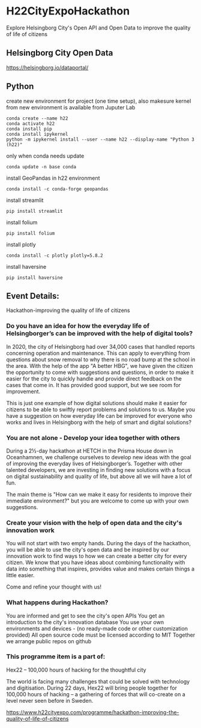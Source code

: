 # H22CityExpoHackathon
Explore Helsingborg City's Open API and Open Data to improve the quality of life of citizens

## Helsingborg City Open Data
https://helsingborg.io/dataportal/

## Python

create new environment for project (one time setup), also makesure kernel from new environment is available from Juputer Lab
```
conda create --name h22
conda activate h22
conda install pip
conda install ipykernel
python -m ipykernel install --user --name h22 --display-name "Python 3 (h22)"
```

only when conda needs update
```
conda update -n base conda
```

install GeoPandas in h22 environment
```
conda install -c conda-forge geopandas
```
install streamlit
```
pip install streamlit
```
install folium
```
pip install folium
```
install plotly
```
conda install -c plotly plotly=5.8.2
```
install haversine
```
pip install haversine
```


## Event Details:
Hackathon-improving the quality of life of citizens
### Do you have an idea for how the everyday life of Helsingborger’s can be improved with the help of digital tools?

 In 2020, the city of Helsingborg had over 34,000 cases that handled reports concerning operation and maintenance. This can apply to everything from questions about snow removal to why there is no road bump at the school in the area. With the help of the app "A better HBG", we have given the citizen the opportunity to come with suggestions and questions, in order to make it easier for the city to quickly handle and provide direct feedback on the cases that come in. It has provided good support, but we see room for improvement.

 This is just one example of how digital solutions should make it easier for citizens to be able to swiftly report problems and solutions to us. Maybe you have a suggestion on how everyday life can be improved for everyone who works and lives in Helsingborg with the help of smart and digital solutions?

 

### You are not alone - Develop your idea together with others

During a 2½-day hackathon at HETCH in the Prisma House down in Oceanhamnen, we challenge ourselves to develop new ideas with the goal of improving the everyday lives of Helsingborger’s. Together with other talented developers, we are investing in finding new solutions with a focus on digital sustainability and quality of life, but above all we will have a lot of fun.

 The main theme is "How can we make it easy for residents to improve their immediate environment?" but you are welcome to come up with your own suggestions.

 ### Create your vision with the help of open data and the city's innovation work

 You will not start with two empty hands. During the days of the hackathon, you will be able to use the city's open data and be inspired by our innovation work to find ways to how we can create a better city for every citizen. We know that you have ideas about combining functionality with data into something that inspires, provides value and makes certain things a little easier.

Come and refine your thought with us!



### What happens during Hackathon?

You are informed and get to see the city's open APIs
You get an introduction to the city's innovation database
You use your own environments and devices - (no ready-made code or other customization provided)
All open source code must be licensed according to MIT
Together we arrange public repos on github

### This programme item is a part of:
Hex22 – 100,000 hours of hacking for the thoughtful city

The world is facing many challenges that could be solved with technology and digitisation. During 22 days, Hex22 will bring people together for 100,000 hours of hacking – a gathering of forces that will co-create on a level never seen before in Sweden.

https://www.h22cityexpo.com/programme/hackathon-improving-the-quality-of-life-of-citizens
